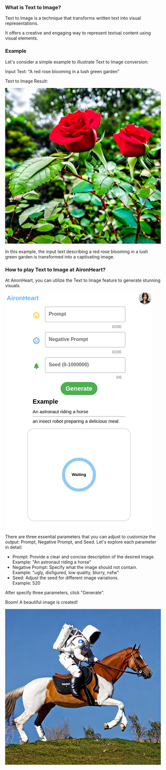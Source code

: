 ### What is Text to Image?
Text to Image is a technique that transforms written text into visual representations.

It offers a creative and engaging way to represent textual content using visual elements.

### Example
Let's consider a simple example to illustrate Text to Image conversion:

Input Text: "A red rose blooming in a lush green garden"

Text to Image Result:

![example1](https://raw.githubusercontent.com/wyyadd/AironHeart/main/images/A%20red%20rose%20blooming%20in%20a%20lush%20green%20garden.png)

In this example, the input text describing a red rose blooming in a lush green garden is transformed into a captivating image. 

### How to play Text to Image at AironHeart?
At AironHeart, you can utilize the Text to Image feature to generate stunning visuals.

![Text2Image](https://raw.githubusercontent.com/wyyadd/AironHeart/main/images/Text2Image.png)

There are three essential parameters that you can adjust to customize the output: Prompt, Negative Prompt, and Seed. Let's explore each parameter in detail:

- Prompt: Provide a clear and concise description of the desired image.  
  Example: "An astronaut riding a horse"
- Negative Prompt: Specify what the image should not contain.  
  Example: "ugly, disfigured, low quality, blurry, nsfw"
- Seed: Adjust the seed for different image variations.  
  Example: 520

After specify three parameters, click "Generate".

Boom! A beautiful image is created!

![example2](https://raw.githubusercontent.com/wyyadd/AironHeart/main/images/An%20astronaut%20riding%20a%20horse.png)

